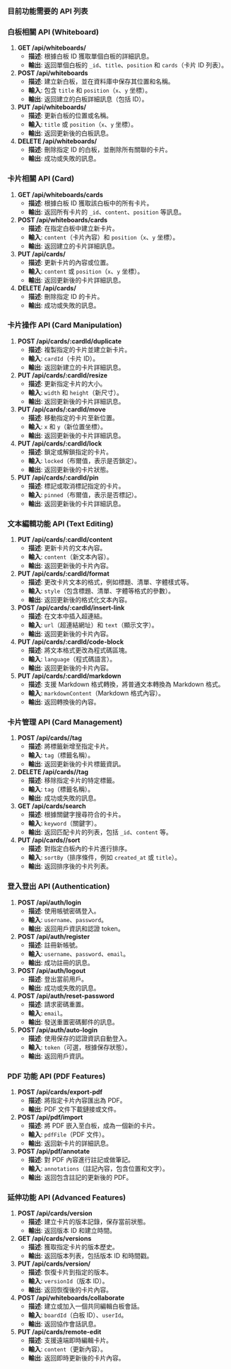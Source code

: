 ### 目前功能需要的 API 列表

### **白板相關 API (Whiteboard)**

1. **GET /api/whiteboards/**
    - **描述**: 根據白板 ID 獲取單個白板的詳細訊息。
    - **輸出**: 返回單個白板的 `_id`、`title`、`position` 和 `cards`（卡片 ID 列表）。
2. **POST /api/whiteboards**
    - **描述**: 建立新白板，並在資料庫中保存其位置和名稱。
    - **輸入**: 包含 `title` 和 `position`（`x`、`y` 坐標）。
    - **輸出**: 返回建立的白板詳細訊息（包括 ID）。
3. **PUT /api/whiteboards/**
    - **描述**: 更新白板的位置或名稱。
    - **輸入**: `title` 或 `position`（`x`、`y` 坐標）。
    - **輸出**: 返回更新後的白板訊息。
4. **DELETE /api/whiteboards/**
    - **描述**: 刪除指定 ID 的白板，並刪除所有關聯的卡片。
    - **輸出**: 成功或失敗的訊息。
  
### **卡片相關 API (Card)**

1. **GET /api/whiteboards/cards**
    - **描述**: 根據白板 ID 獲取該白板中的所有卡片。
    - **輸出**: 返回所有卡片的 `_id`、`content`、`position` 等訊息。
2. **POST /api/whiteboards/cards**
    - **描述**: 在指定白板中建立新卡片。
    - **輸入**: `content`（卡片內容）和 `position`（`x`、`y` 坐標）。
    - **輸出**: 返回建立的卡片詳細訊息。
3. **PUT /api/cards/**
    - **描述**: 更新卡片的內容或位置。
    - **輸入**: `content` 或 `position`（`x`、`y` 坐標）。
    - **輸出**: 返回更新後的卡片詳細訊息。
4. **DELETE /api/cards/**
    - **描述**: 刪除指定 ID 的卡片。
    - **輸出**: 成功或失敗的訊息。

### **卡片操作 API (Card Manipulation)**

1. **POST /api/cards/:cardId/duplicate**
    - **描述**: 複製指定的卡片並建立新卡片。
    - **輸入**: `cardId`（卡片 ID）。
    - **輸出**: 返回新建立的卡片詳細訊息。
2. **PUT /api/cards/:cardId/resize**
    - **描述**: 更新指定卡片的大小。
    - **輸入**: `width` 和 `height`（新尺寸）。
    - **輸出**: 返回更新後的卡片詳細訊息。
3. **PUT /api/cards/:cardId/move**
    - **描述**: 移動指定的卡片至新位置。
    - **輸入**: `x` 和 `y`（新位置坐標）。
    - **輸出**: 返回更新後的卡片詳細訊息。
4. **PUT /api/cards/:cardId/lock**
    - **描述**: 鎖定或解鎖指定的卡片。
    - **輸入**: `locked`（布爾值，表示是否鎖定）。
    - **輸出**: 返回更新後的卡片狀態。
5. **PUT /api/cards/:cardId/pin**
    - **描述**: 標記或取消標記指定的卡片。
    - **輸入**: `pinned`（布爾值，表示是否標記）。
    - **輸出**: 返回更新後的卡片詳細訊息。

### **文本編輯功能 API (Text Editing)**

1. **PUT /api/cards/:cardId/content**
    - **描述**: 更新卡片的文本內容。
    - **輸入**: `content`（新文本內容）。
    - **輸出**: 返回更新後的卡片內容。
2. **PUT /api/cards/:cardId/format**
    - **描述**: 更改卡片文本的格式，例如標題、清單、字體樣式等。
    - **輸入**: `style`（包含標題、清單、字體等格式的參數）。
    - **輸出**: 返回更新後的格式化文本內容。
3. **POST /api/cards/:cardId/insert-link**
    - **描述**: 在文本中插入超連結。
    - **輸入**: `url`（超連結網址）和 `text`（顯示文字）。
    - **輸出**: 返回更新後的卡片內容。
4. **PUT /api/cards/:cardId/code-block**
    - **描述**: 將文本格式更改為程式碼區塊。
    - **輸入**: `language`（程式碼語言）。
    - **輸出**: 返回更新後的卡片內容。
5. **PUT /api/cards/:cardId/markdown**
    - **描述**: 支援 Markdown 格式轉換，將普通文本轉換為 Markdown 格式。
    - **輸入**: `markdownContent`（Markdown 格式內容）。
    - **輸出**: 返回轉換後的內容。

### **卡片管理 API (Card Management)**

1. **POST /api/cards//tag**
    - **描述**: 將標籤新增至指定卡片。
    - **輸入**: `tag`（標籤名稱）。
    - **輸出**: 返回更新後的卡片標籤資訊。
2. **DELETE /api/cards//tag**
    - **描述**: 移除指定卡片的特定標籤。
    - **輸入**: `tag`（標籤名稱）。
    - **輸出**: 成功或失敗的訊息。
3. **GET /api/cards/search**
    - **描述**: 根據關鍵字搜尋符合的卡片。
    - **輸入**: `keyword`（關鍵字）。
    - **輸出**: 返回匹配卡片的列表，包括 `_id`、`content` 等。
4. **PUT /api/cards//sort**
    - **描述**: 對指定白板內的卡片進行排序。
    - **輸入**: `sortBy`（排序條件，例如 `created_at` 或 `title`）。
    - **輸出**: 返回排序後的卡片列表。  

### **登入登出 API (Authentication)**

1. **POST /api/auth/login**
    - **描述**: 使用帳號密碼登入。
    - **輸入**: `username`、`password`。
    - **輸出**: 返回用戶資訊和認證 token。
2. **POST /api/auth/register**
    - **描述**: 註冊新帳號。
    - **輸入**: `username`、`password`、`email`。
    - **輸出**: 成功註冊的訊息。
3. **POST /api/auth/logout**
    - **描述**: 登出當前用戶。
    - **輸出**: 成功或失敗的訊息。
4. **POST /api/auth/reset-password**
    - **描述**: 請求密碼重置。
    - **輸入**: `email`。
    - **輸出**: 發送重置密碼郵件的訊息。
5. **POST /api/auth/auto-login**
    - **描述**: 使用保存的認證資訊自動登入。
    - **輸入**: `token`（可選，根據保存狀態）。
    - **輸出**: 返回用戶資訊。

### **PDF 功能 API (PDF Features)**

1. **POST /api/cards/export-pdf**
    - **描述**: 將指定卡片內容匯出為 PDF。
    - **輸出**: PDF 文件下載鏈接或文件。
2. **POST /api/pdf/import**
    - **描述**: 將 PDF 嵌入至白板，成為一個新的卡片。
    - **輸入**: `pdfFile`（PDF 文件）。
    - **輸出**: 返回新卡片的詳細訊息。
3. **POST /api/pdf/annotate**
    - **描述**: 對 PDF 內容進行註記或做筆記。
    - **輸入**: `annotations`（註記內容，包含位置和文字）。
    - **輸出**: 返回包含註記的更新後的 PDF。

### **延伸功能 API (Advanced Features)**

1. **POST /api/cards/version**
    - **描述**: 建立卡片的版本記錄，保存當前狀態。
    - **輸出**: 返回版本 ID 和建立時間。
2. **GET /api/cards/versions**
    - **描述**: 獲取指定卡片的版本歷史。
    - **輸出**: 返回版本列表，包括版本 ID 和時間戳。
3. **PUT /api/cards/version/**
    - **描述**: 恢復卡片到指定的版本。
    - **輸入**: `versionId`（版本 ID）。
    - **輸出**: 返回恢復後的卡片內容。
4. **POST /api/whiteboards/collaborate**
    - **描述**: 建立或加入一個共同編輯白板會話。
    - **輸入**: `boardId`（白板 ID）、`userId`。
    - **輸出**: 返回協作會話訊息。
5. **PUT /api/cards/remote-edit**
    - **描述**: 支援遠端即時編輯卡片。
    - **輸入**: `content`（更新內容）。
    - **輸出**: 返回即時更新後的卡片內容。

